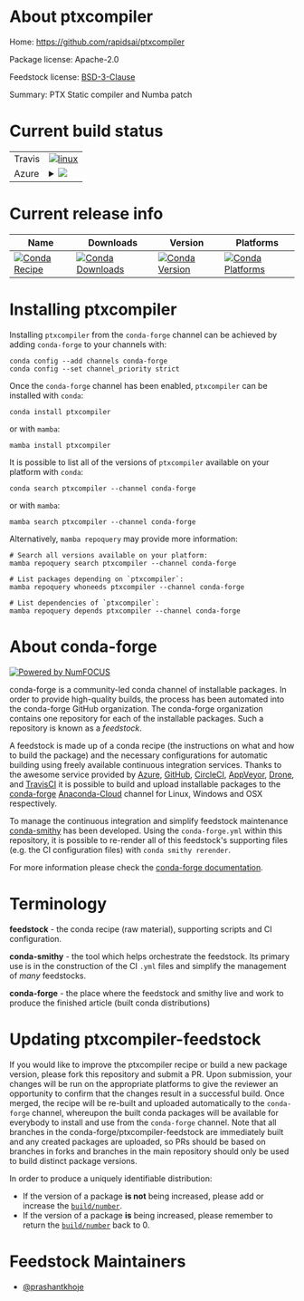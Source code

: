 About ptxcompiler
=================

Home: https://github.com/rapidsai/ptxcompiler

Package license: Apache-2.0

Feedstock license: [BSD-3-Clause](https://github.com/conda-forge/ptxcompiler-feedstock/blob/main/LICENSE.txt)

Summary: PTX Static compiler and Numba patch

Current build status
====================


<table><tr>
    <td>Travis</td>
    <td>
      <a href="https://app.travis-ci.com/conda-forge/ptxcompiler-feedstock">
        <img alt="linux" src="https://img.shields.io/travis/com/conda-forge/ptxcompiler-feedstock/main.svg?label=Linux">
      </a>
    </td>
  </tr>
    
  <tr>
    <td>Azure</td>
    <td>
      <details>
        <summary>
          <a href="https://dev.azure.com/conda-forge/feedstock-builds/_build/latest?definitionId=15666&branchName=main">
            <img src="https://dev.azure.com/conda-forge/feedstock-builds/_apis/build/status/ptxcompiler-feedstock?branchName=main">
          </a>
        </summary>
        <table>
          <thead><tr><th>Variant</th><th>Status</th></tr></thead>
          <tbody><tr>
              <td>linux_64_python3.7.____cpython</td>
              <td>
                <a href="https://dev.azure.com/conda-forge/feedstock-builds/_build/latest?definitionId=15666&branchName=main">
                  <img src="https://dev.azure.com/conda-forge/feedstock-builds/_apis/build/status/ptxcompiler-feedstock?branchName=main&jobName=linux&configuration=linux_64_python3.7.____cpython" alt="variant">
                </a>
              </td>
            </tr><tr>
              <td>linux_64_python3.8.____cpython</td>
              <td>
                <a href="https://dev.azure.com/conda-forge/feedstock-builds/_build/latest?definitionId=15666&branchName=main">
                  <img src="https://dev.azure.com/conda-forge/feedstock-builds/_apis/build/status/ptxcompiler-feedstock?branchName=main&jobName=linux&configuration=linux_64_python3.8.____cpython" alt="variant">
                </a>
              </td>
            </tr><tr>
              <td>linux_64_python3.9.____cpython</td>
              <td>
                <a href="https://dev.azure.com/conda-forge/feedstock-builds/_build/latest?definitionId=15666&branchName=main">
                  <img src="https://dev.azure.com/conda-forge/feedstock-builds/_apis/build/status/ptxcompiler-feedstock?branchName=main&jobName=linux&configuration=linux_64_python3.9.____cpython" alt="variant">
                </a>
              </td>
            </tr><tr>
              <td>linux_aarch64_python3.7.____cpython</td>
              <td>
                <a href="https://dev.azure.com/conda-forge/feedstock-builds/_build/latest?definitionId=15666&branchName=main">
                  <img src="https://dev.azure.com/conda-forge/feedstock-builds/_apis/build/status/ptxcompiler-feedstock?branchName=main&jobName=linux&configuration=linux_aarch64_python3.7.____cpython" alt="variant">
                </a>
              </td>
            </tr><tr>
              <td>linux_aarch64_python3.8.____cpython</td>
              <td>
                <a href="https://dev.azure.com/conda-forge/feedstock-builds/_build/latest?definitionId=15666&branchName=main">
                  <img src="https://dev.azure.com/conda-forge/feedstock-builds/_apis/build/status/ptxcompiler-feedstock?branchName=main&jobName=linux&configuration=linux_aarch64_python3.8.____cpython" alt="variant">
                </a>
              </td>
            </tr><tr>
              <td>linux_aarch64_python3.9.____cpython</td>
              <td>
                <a href="https://dev.azure.com/conda-forge/feedstock-builds/_build/latest?definitionId=15666&branchName=main">
                  <img src="https://dev.azure.com/conda-forge/feedstock-builds/_apis/build/status/ptxcompiler-feedstock?branchName=main&jobName=linux&configuration=linux_aarch64_python3.9.____cpython" alt="variant">
                </a>
              </td>
            </tr><tr>
              <td>linux_ppc64le_python3.7.____cpython</td>
              <td>
                <a href="https://dev.azure.com/conda-forge/feedstock-builds/_build/latest?definitionId=15666&branchName=main">
                  <img src="https://dev.azure.com/conda-forge/feedstock-builds/_apis/build/status/ptxcompiler-feedstock?branchName=main&jobName=linux&configuration=linux_ppc64le_python3.7.____cpython" alt="variant">
                </a>
              </td>
            </tr><tr>
              <td>linux_ppc64le_python3.8.____cpython</td>
              <td>
                <a href="https://dev.azure.com/conda-forge/feedstock-builds/_build/latest?definitionId=15666&branchName=main">
                  <img src="https://dev.azure.com/conda-forge/feedstock-builds/_apis/build/status/ptxcompiler-feedstock?branchName=main&jobName=linux&configuration=linux_ppc64le_python3.8.____cpython" alt="variant">
                </a>
              </td>
            </tr><tr>
              <td>linux_ppc64le_python3.9.____cpython</td>
              <td>
                <a href="https://dev.azure.com/conda-forge/feedstock-builds/_build/latest?definitionId=15666&branchName=main">
                  <img src="https://dev.azure.com/conda-forge/feedstock-builds/_apis/build/status/ptxcompiler-feedstock?branchName=main&jobName=linux&configuration=linux_ppc64le_python3.9.____cpython" alt="variant">
                </a>
              </td>
            </tr>
          </tbody>
        </table>
      </details>
    </td>
  </tr>
</table>

Current release info
====================

| Name | Downloads | Version | Platforms |
| --- | --- | --- | --- |
| [![Conda Recipe](https://img.shields.io/badge/recipe-ptxcompiler-green.svg)](https://anaconda.org/conda-forge/ptxcompiler) | [![Conda Downloads](https://img.shields.io/conda/dn/conda-forge/ptxcompiler.svg)](https://anaconda.org/conda-forge/ptxcompiler) | [![Conda Version](https://img.shields.io/conda/vn/conda-forge/ptxcompiler.svg)](https://anaconda.org/conda-forge/ptxcompiler) | [![Conda Platforms](https://img.shields.io/conda/pn/conda-forge/ptxcompiler.svg)](https://anaconda.org/conda-forge/ptxcompiler) |

Installing ptxcompiler
======================

Installing `ptxcompiler` from the `conda-forge` channel can be achieved by adding `conda-forge` to your channels with:

```
conda config --add channels conda-forge
conda config --set channel_priority strict
```

Once the `conda-forge` channel has been enabled, `ptxcompiler` can be installed with `conda`:

```
conda install ptxcompiler
```

or with `mamba`:

```
mamba install ptxcompiler
```

It is possible to list all of the versions of `ptxcompiler` available on your platform with `conda`:

```
conda search ptxcompiler --channel conda-forge
```

or with `mamba`:

```
mamba search ptxcompiler --channel conda-forge
```

Alternatively, `mamba repoquery` may provide more information:

```
# Search all versions available on your platform:
mamba repoquery search ptxcompiler --channel conda-forge

# List packages depending on `ptxcompiler`:
mamba repoquery whoneeds ptxcompiler --channel conda-forge

# List dependencies of `ptxcompiler`:
mamba repoquery depends ptxcompiler --channel conda-forge
```


About conda-forge
=================

[![Powered by
NumFOCUS](https://img.shields.io/badge/powered%20by-NumFOCUS-orange.svg?style=flat&colorA=E1523D&colorB=007D8A)](https://numfocus.org)

conda-forge is a community-led conda channel of installable packages.
In order to provide high-quality builds, the process has been automated into the
conda-forge GitHub organization. The conda-forge organization contains one repository
for each of the installable packages. Such a repository is known as a *feedstock*.

A feedstock is made up of a conda recipe (the instructions on what and how to build
the package) and the necessary configurations for automatic building using freely
available continuous integration services. Thanks to the awesome service provided by
[Azure](https://azure.microsoft.com/en-us/services/devops/), [GitHub](https://github.com/),
[CircleCI](https://circleci.com/), [AppVeyor](https://www.appveyor.com/),
[Drone](https://cloud.drone.io/welcome), and [TravisCI](https://travis-ci.com/)
it is possible to build and upload installable packages to the
[conda-forge](https://anaconda.org/conda-forge) [Anaconda-Cloud](https://anaconda.org/)
channel for Linux, Windows and OSX respectively.

To manage the continuous integration and simplify feedstock maintenance
[conda-smithy](https://github.com/conda-forge/conda-smithy) has been developed.
Using the ``conda-forge.yml`` within this repository, it is possible to re-render all of
this feedstock's supporting files (e.g. the CI configuration files) with ``conda smithy rerender``.

For more information please check the [conda-forge documentation](https://conda-forge.org/docs/).

Terminology
===========

**feedstock** - the conda recipe (raw material), supporting scripts and CI configuration.

**conda-smithy** - the tool which helps orchestrate the feedstock.
                   Its primary use is in the construction of the CI ``.yml`` files
                   and simplify the management of *many* feedstocks.

**conda-forge** - the place where the feedstock and smithy live and work to
                  produce the finished article (built conda distributions)


Updating ptxcompiler-feedstock
==============================

If you would like to improve the ptxcompiler recipe or build a new
package version, please fork this repository and submit a PR. Upon submission,
your changes will be run on the appropriate platforms to give the reviewer an
opportunity to confirm that the changes result in a successful build. Once
merged, the recipe will be re-built and uploaded automatically to the
`conda-forge` channel, whereupon the built conda packages will be available for
everybody to install and use from the `conda-forge` channel.
Note that all branches in the conda-forge/ptxcompiler-feedstock are
immediately built and any created packages are uploaded, so PRs should be based
on branches in forks and branches in the main repository should only be used to
build distinct package versions.

In order to produce a uniquely identifiable distribution:
 * If the version of a package **is not** being increased, please add or increase
   the [``build/number``](https://docs.conda.io/projects/conda-build/en/latest/resources/define-metadata.html#build-number-and-string).
 * If the version of a package **is** being increased, please remember to return
   the [``build/number``](https://docs.conda.io/projects/conda-build/en/latest/resources/define-metadata.html#build-number-and-string)
   back to 0.

Feedstock Maintainers
=====================

* [@prashantkhoje](https://github.com/prashantkhoje/)

